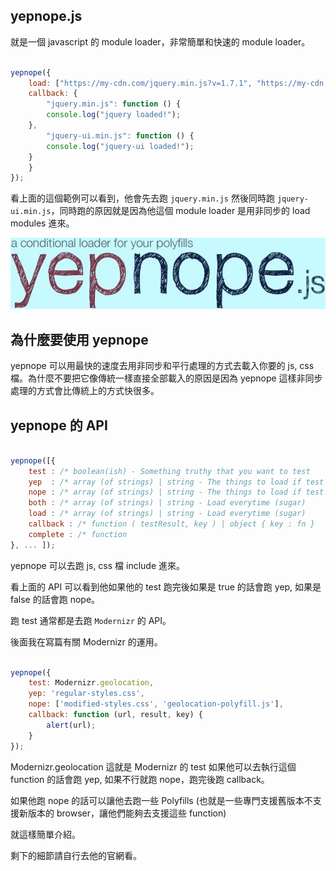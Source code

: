 ## yepnope.js

就是一個 javascript 的 module loader，非常簡單和快速的 module loader。

``` javascript

yepnope({
    load: ["https:/­/my-cdn.com/jquery.min.js?v=1.7.1", "https:/­/my-cdn.com/jquery-ui.min.js?v=1.8.16"],
    callback: {
        "jquery.min.js": function () {
        console.log("jquery loaded!");
    },
        "jquery-ui.min.js": function () {
        console.log("jquery-ui loaded!");
    }
    }
});

```

看上面的這個範例可以看到，他會先去跑 `jquery.min.js` 然後同時跑 `jquery-ui.min.js`，同時跑的原因就是因為他這個 module loader 是用非同步的 load modules 進來。


![yepnope logo](../img/logo/yepnope.jpg "yepnope logo")


## 為什麼要使用 yepnope

yepnope 可以用最快的速度去用非同步和平行處理的方式去載入你要的 js, css 檔。為什麼不要把它像傳統一樣直接全部載入的原因是因為 yepnope 這樣非同步處理的方式會比傳統上的方式快很多。


## yepnope 的 API

``` javascript

yepnope([{
    test : /* boolean(ish) - Something truthy that you want to test             */,
    yep  : /* array (of strings) | string - The things to load if test is true  */,
    nope : /* array (of strings) | string - The things to load if test is false */,
    both : /* array (of strings) | string - Load everytime (sugar)              */,
    load : /* array (of strings) | string - Load everytime (sugar)              */,
    callback : /* function ( testResult, key ) | object { key : fn }            */,
    complete : /* function                                                      */
}, ... ]);

```

yepnope 可以去跑 js, css 檔 include 進來。

看上面的 API 可以看到他如果他的 test 跑完後如果是 true 的話會跑 yep, 如果是 false 的話會跑 nope。

跑 test 通常都是去跑 `Modernizr` 的 API。

後面我在寫篇有關 Modernizr 的運用。

``` javascript

yepnope({
    test: Modernizr.geolocation,
    yep: 'regular-styles.css',
    nope: ['modified-styles.css', 'geolocation-polyfill.js'],
    callback: function (url, result, key) {
        alert(url);
    }
});

```

Modernizr.geolocation 這就是 Modernizr 的 test 如果他可以去執行這個 function 的話會跑 yep, 如果不行就跑 nope，跑完後跑 callback。

如果他跑 nope 的話可以讓他去跑一些 Polyfills (也就是一些專門支援舊版本不支援新版本的 browser，讓他們能夠去支援這些 function)

就這樣簡單介紹。

剩下的細節請自行去他的官網看。

